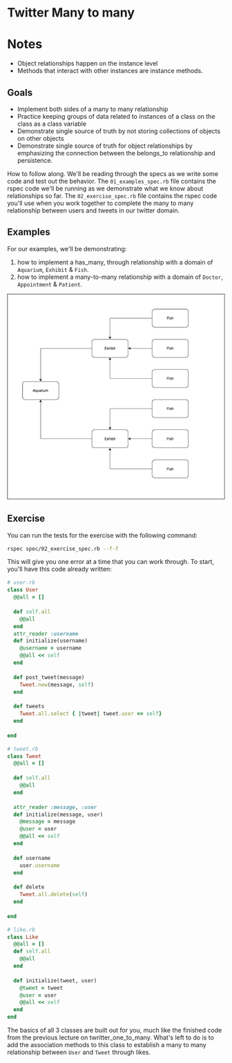 # Twitter Many to many

# Notes
- Object relationships happen on the instance level
- Methods that interact with other instances are instance methods.

## Goals
* Implement both sides of a many to many relationship
* Practice keeping groups of data related to instances of a class on the class as a class variable
* Demonstrate single source of truth by not storing collections of objects on other objects
* Demonstrate single source of truth for object relationships by emphasizing the connection between the belongs_to relationship and persistence.

How to follow along. We'll be reading through the specs as we write some code and test out the behavior. The `01_examples_spec.rb` file contains the rspec code we'll be running as we demonstrate what we know about relationships so far. The `02_exercise_spec.rb` file contains the rspec code you'll use when you work together to complete the many to many relationship between users and tweets in our twitter domain.

## Examples

For our examples, we'll be demonstrating:
1. how to implement a has_many, through relationship with a domain of `Aquarium`, `Exhibit` & `Fish`.
2. how to implement a many-to-many relationship with a domain of `Doctor`, `Appointment` & `Patient`.

![Has Many Through Diagram](has_many_through_diagram.drawio.png)

## Exercise

You can run the tests for the exercise with the following command:

```bash
rspec spec/02_exercise_spec.rb --f-f
```
This will give you one error at a time that you can work through. To start, you'll have this code already written: 

```rb
# user.rb
class User 
  @@all = []

  def self.all 
    @@all 
  end
  attr_reader :username
  def initialize(username)
    @username = username
    @@all << self
  end

  def post_tweet(message)
    Tweet.new(message, self)
  end

  def tweets
    Tweet.all.select { |tweet| tweet.user == self}
  end

end
```

```rb
# tweet.rb
class Tweet 
  @@all = []

  def self.all
    @@all
  end

  attr_reader :message, :user
  def initialize(message, user)
    @message = message
    @user = user
    @@all << self
  end

  def username 
    user.username
  end

  def delete 
    Tweet.all.delete(self) 
  end

end
```

```rb
# like.rb
class Like 
  @@all = []
  def self.all 
    @@all 
  end

  def initialize(tweet, user)
    @tweet = tweet 
    @user = user
    @@all << self
  end
end
```

The basics of all 3 classes are built out for you, much like the finished code from the previous lecture on twritter_one_to_many. What's left to do is to add the association methods to this class to establish a many to many relationship between `User` and `Tweet` through likes.